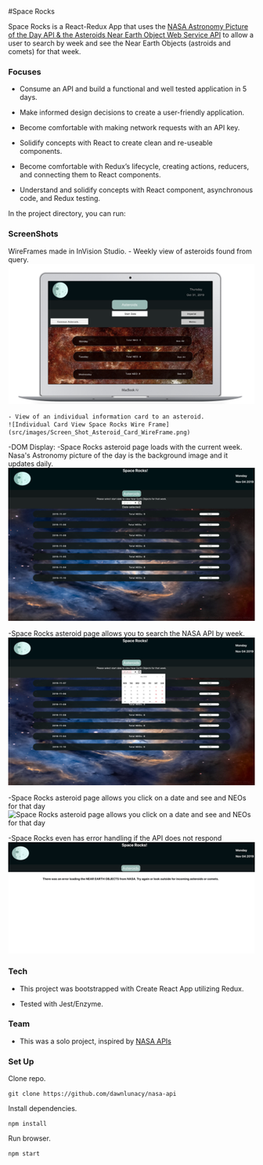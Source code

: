 #Space Rocks

Space Rocks is a React-Redux App that uses the [NASA Astronomy Picture of the Day API & the Asteroids Near Earth Object Web Service API](https://api.nasa.gov/) to allow a user to search by week and see the Near Earth Objects (astroids and comets) for that week.

### Focuses

- Consume an API and build a functional and well tested application in 5 days.

- Make informed design decisions to create a user-friendly application.

- Become comfortable with making network requests with an API key.

- Solidify concepts with React to create clean and re-useable components.

- Become comfortable with Redux’s lifecycle, creating actions, reducers, and connecting them to React components.

- Understand and solidify concepts with React component, asynchronous code, and Redux testing.

In the project directory, you can run:

### ScreenShots
  WireFrames made in InVision Studio.
    - Weekly view of asteroids found from query.
    ![Weekly View Space Rocks Wire Frame](src/images/Screen_Shot_Week_WireFrame.png)

    - View of an individual information card to an asteroid.
    ![Individual Card View Space Rocks Wire Frame](src/images/Screen_Shot_Asteroid_Card_WireFrame.png)


-DOM Display:
  -Space Rocks asteroid page loads with the current week. Nasa's Astronomy picture of the day is the background image and it updates daily. 
![Space Rocks asteroid page loads with the current week](src/images/Weekly_View_Default.png)

  -Space Rocks asteroid page allows you to search the NASA API by week. 
![Space Rocks asteroid page allows search by picking a start date](src/images/Search_By_Week.png)

  -Space Rocks asteroid page allows you click on a date and see and NEOs for that day
![Space Rocks asteroid page allows you click on a date and see and NEOs for that day](src/images/Asteroid_Card_View.png)

  -Space Rocks even has error handling if the API does not respond
![Space Rocks Error Handling](src/images/Error_Handling.png)


### Tech
- This project was bootstrapped with Create React App utilizing Redux.

- Tested with Jest/Enzyme.

### Team
- This was a solo project, inspired by [NASA APIs](https://api.nasa.gov/)

### Set Up

Clone repo.
```
git clone https://github.com/dawnlunacy/nasa-api
```
Install dependencies.
```
npm install
```
Run browser.
```
npm start
```
